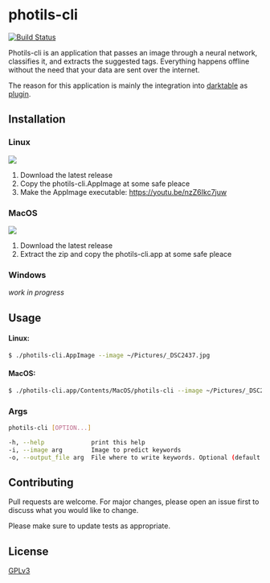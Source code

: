 # photils-cli
[![Build Status](https://travis-ci.org/scheckmedia/photils-cli.svg?branch=master)](https://travis-ci.org/scheckmedia/photils-cli)

Photils-cli is an application that passes an image through a neural network, classifies it, and extracts the suggested tags. Everything happens offline without the need that your data are sent over the internet.

The reason for this application is mainly the integration into [darktable](https://www.darktable.org/) as [plugin](https://github.com/scheckmedia/photils-dt).

## Installation
### Linux
 [![](https://img.shields.io/badge/Linux%40latest-Download-blue)](
https://github.com/scheckmedia/photils-cli/releases/latest/download/photils-cli-linux-x86_64.AppImage)

1. Download the latest release
2. Copy the photils-cli.AppImage at some safe pleace
3. Make the AppImage executable: https://youtu.be/nzZ6Ikc7juw

### MacOS
[![](https://img.shields.io/badge/MacOS%40latest-Download-blue)](
https://github.com/scheckmedia/photils-cli/releases/latest/download/photils-cli-osx.zip)

1. Download the latest release
2. Extract the zip and copy the photils-cli.app at some safe pleace

### Windows
*work in progress*


## Usage
#### Linux:
```bash
$ ./photils-cli.AppImage --image ~/Pictures/_DSC2437.jpg
```

#### MacOS:
```bash
$ ./photils-cli.app/Contents/MacOS/photils-cli --image ~/Pictures/_DSC2437.jpg
```

### Args
```bash
photils-cli [OPTION...]

-h, --help             print this help
-i, --image arg        Image to predict keywords
-o, --output_file arg  File where to write keywords. Optional (default: "")
```

## Contributing
Pull requests are welcome. For major changes, please open an issue first to discuss what you would like to change.

Please make sure to update tests as appropriate.

## License
[GPLv3](https://choosealicense.com/licenses/gpl-3.0/)